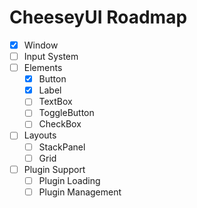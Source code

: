 # CheeseyUI Roadmap
- [X] Window
- [ ] Input System
- [ ] Elements
    - [X] Button
    - [X] Label
    - [ ] TextBox
    - [ ] ToggleButton
    - [ ] CheckBox
- [ ] Layouts
    - [ ] StackPanel
    - [ ] Grid
- [ ] Plugin Support
    - [ ] Plugin Loading
    - [ ] Plugin Management